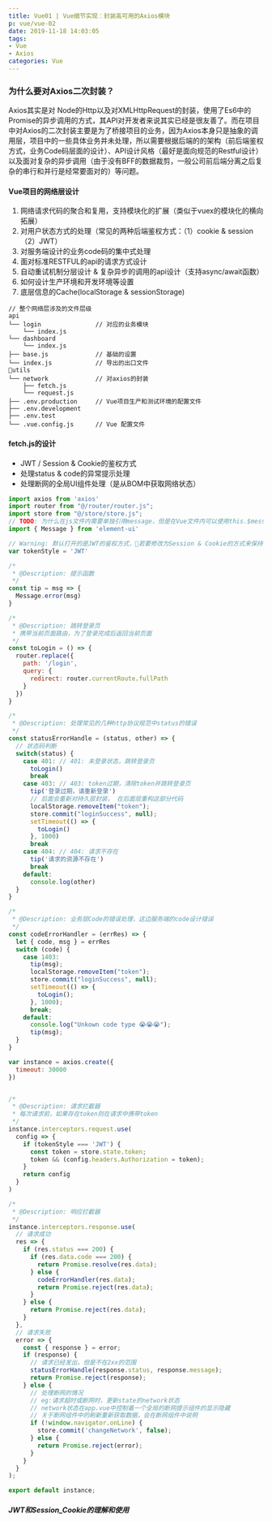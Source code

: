 ```yaml
---
title: Vue01 | Vue细节实现：封装高可用的Axios模块
p: vue/vue-02
date: 2019-11-18 14:03:05
tags:
- Vue
- Axios
categories: Vue
---
```


### 为什么要对Axios二次封装？
Axios其实是对 Node的Http以及对XMLHttpRequest的封装，使用了Es6中的Promise的异步调用的方式，其API对开发者来说其实已经是很友善了。而在项目中对Axios的二次封装主要是为了桥接项目的业务，因为Axios本身只是抽象的调用层，项目中的一些具体业务并未处理，所以需要根据后端的的架构（前后端鉴权方式，业务Code码层面的设计）、API设计风格（最好是面向规范的Restful设计）以及面对复杂的异步调用（由于没有BFF的数据裁剪，一般公司前后端分离之后复杂的串行和并行是经常要面对的）等问题。

#### Vue项目的网络层设计

1. 网络请求代码的聚合和复用，支持模块化的扩展（类似于vuex的模块化的横向拓展）
2. 对用户状态方式的处理（常见的两种后端鉴权方式：（1）cookie & session （2）JWT）
3. 对服务端设计的业务code码的集中式处理
4. 面对标准RESTFUL的api的请求方式设计
5. 自动重试机制分层设计 & 复杂异步的调用的api设计（支持async/await函数）
6. 如何设计生产环境和开发环境等设置
7. 底层信息的Cache(localStorage & sessionStorage)

``` 
// 整个网络层涉及的文件层级
api
└── login               // 对应的业务模块
    └── index.js
└── dashboard
    └── index.js
├── base.js             // 基础的设置
└── index.js            // 导出的出口文件
utils
└── network             // 对axios的封装
    ├── fetch.js
    └── request.js
├── .env.production     // Vue项目生产和测试环境的配置文件
├── .env.development
├── .env.test 
└── .vue.config.js      // Vue 配置文件
```

#### fetch.js的设计

* JWT / Session & Cookie的鉴权方式
* 处理status & code的异常提示处理
* 处理断网的全局UI组件处理（是从BOM中获取网络状态）

``` js
import axios from 'axios'
import router from "@/router/router.js";
import store from "@/store/store.js";
// TODO: 为什么在js文件内需要单独引用message，但是在Vue文件内可以使用this.$message这种内部函数调用，研究下怎么实现一个可以全局使用的Vue组件（即通过Vue.use()注册） 
import { Message } from 'element-ui'

// Warning: 默认打开的是JWT的鉴权方式，若要修改为Session & Cookie的方式来保持会话状态，请将 tokenStyle 修改为： var tokenStyle = 'Session_Cookie' 
var tokenStyle = 'JWT' 

/*
 * @Description: 提示函数
 */
const tip = msg => {
  Message.error(msg)
}

/*
 * @Description: 跳转登录页
 * 携带当前页面路由，为了登录完成后返回当前页面
 */
const toLogin = () => {
  router.replace({
    path: '/login',
    query: {
      redirect: router.currentRoute.fullPath
    }
  })
}

/*
 * @Description: 处理常见的几种http协议规范中status的错误
 */
const statusErrorHandle = (status, other) => {
  // 状态码判断
  switch(status) {
    case 401: // 401: 未登录状态，跳转登录页
      toLogin()
      break
    case 403: // 403: token过期，清除token并跳转登录页
      tip('登录过期，请重新登录')
      // 后面会重新对持久层封装， 在后面层重构这部分代码
      localStorage.removeItem("token");
      store.commit("loginSuccess", null);
      setTimeout(() => {
        toLogin()
      }, 1000)
      break
    case 404: // 404: 请求不存在
      tip('请求的资源不存在')
      break
    default:
      console.log(other)
  }
}

/*
 * @Description: 业务层Code的错误处理，这边服务端的code设计错误
 */
const codeErrorHandler = (errRes) => {
  let { code, msg } = errRes
  switch (code) {
    case 1403:
      tip(msg);
      localStorage.removeItem("token");
      store.commit("loginSuccess", null);
      setTimeout(() => {
        toLogin();
      }, 1000);
      break;
    default:
      console.log("Unkown code type 😭😭😭");
      tip(msg);
  }
}

var instance = axios.create({
  timeout: 30000
})


/*
 * @Description: 请求拦截器
 * 每次请求前，如果存在token则在请求中携带token
 */
instance.interceptors.request.use(
  config => {
    if (tokenStyle === 'JWT') {
      const token = store.state.token;
      token && (config.headers.Authorization = token);
    }
    return config
  }
)

/*
 * @Description: 响应拦截器
 */
instance.interceptors.response.use(
  // 请求成功
  res => {
    if (res.status === 200) {
      if (res.data.code === 200) {
        return Promise.resolve(res.data);
      } else {
        codeErrorHandler(res.data);
        return Promise.reject(res.data);
      }
    } else {
      return Promise.reject(res.data);
    }
  },
  // 请求失败
  error => {
    const { response } = error;
    if (response) {
      // 请求已经发出，但是不在2xx的范围
      statusErrorHandle(response.status, response.message);
      return Promise.reject(response);
    } else {
      // 处理断网的情况
      // eg:请求超时或断网时，更新state的network状态
      // network状态在app.vue中控制着一个全局的断网提示组件的显示隐藏
      // 关于断网组件中的刷新重新获取数据，会在断网组件中说明
      if (!window.navigator.onLine) {
        store.commit('changeNetwork', false);
      } else {
        return Promise.reject(error);
      }
    }
  }
);

export default instance;
```
 
 ##### JWT和Session_Cookie的理解和使用
 
 
